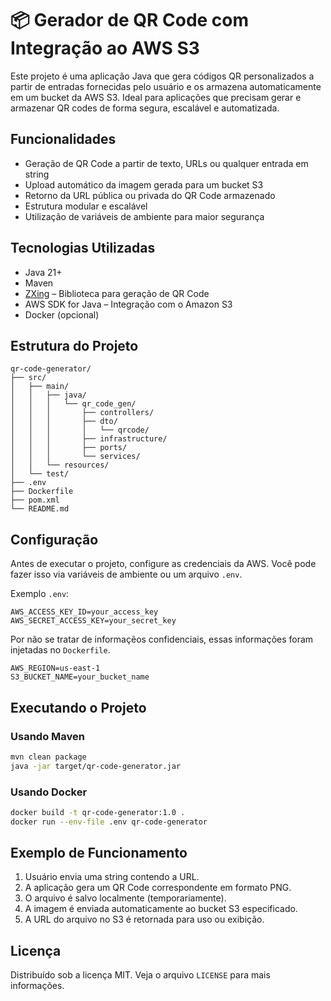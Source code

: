 # 📦 Gerador de QR Code com Integração ao AWS S3

Este projeto é uma aplicação Java que gera códigos QR personalizados a partir de entradas fornecidas pelo usuário e os armazena automaticamente em um bucket da AWS S3. Ideal para aplicações que precisam gerar e armazenar QR codes de forma segura, escalável e automatizada.

## Funcionalidades

- Geração de QR Code a partir de texto, URLs ou qualquer entrada em string
- Upload automático da imagem gerada para um bucket S3
- Retorno da URL pública ou privada do QR Code armazenado
- Estrutura modular e escalável
- Utilização de variáveis de ambiente para maior segurança

## Tecnologias Utilizadas

- Java 21+
- Maven
- [ZXing](https://github.com/zxing/zxing) – Biblioteca para geração de QR Code
- AWS SDK for Java – Integração com o Amazon S3
- Docker (opcional)

## Estrutura do Projeto

```
qr-code-generator/
├── src/
│   ├── main/
│   │   ├── java/
│   │   │   └── qr_code_gen/
│   │   │       ├── controllers/
│   │   │       ├── dto/
│   │   │       │   └── qrcode/
│   │   │       ├── infrastructure/
│   │   │       ├── ports/
│   │   │       └── services/
│   │   └── resources/
│   └── test/
├── .env
├── Dockerfile
├── pom.xml
└── README.md

```

## Configuração

Antes de executar o projeto, configure as credenciais da AWS. Você pode fazer isso via variáveis de ambiente ou um arquivo `.env`.

Exemplo `.env`:

```env
AWS_ACCESS_KEY_ID=your_access_key
AWS_SECRET_ACCESS_KEY=your_secret_key

```
Por não se tratar de informaçẽos confidenciais, essas informações foram injetadas no `Dockerfile`.
```env
AWS_REGION=us-east-1
S3_BUCKET_NAME=your_bucket_name
```


## Executando o Projeto

### Usando Maven

```bash
mvn clean package
java -jar target/qr-code-generator.jar
```

### Usando Docker

```bash
docker build -t qr-code-generator:1.0 .
docker run --env-file .env qr-code-generator
```

## Exemplo de Funcionamento

1. Usuário envia uma string contendo a URL.
2. A aplicação gera um QR Code correspondente em formato PNG.
3. O arquivo é salvo localmente (temporariamente).
4. A imagem é enviada automaticamente ao bucket S3 especificado.
5. A URL do arquivo no S3 é retornada para uso ou exibição.

## Licença

Distribuído sob a licença MIT. Veja o arquivo `LICENSE` para mais informações.
